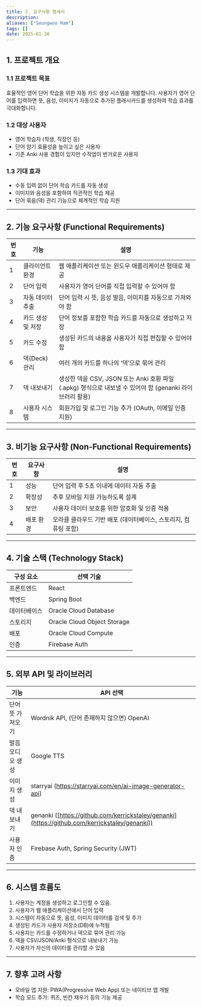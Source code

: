 ```yaml
---
title: 2. 요구사항 명세서
description: 
aliases: ["Seungwoo Ham"] 
tags: []
date: 2025-01-30
---
```

## 1. 프로젝트 개요

### 1.1 프로젝트 목표

효율적인 영어 단어 학습을 위한 자동 카드 생성 시스템을 개발합니다. 사용자가 영어 단어를 입력하면 뜻, 음성, 이미지가 자동으로 추가된 플래시카드를 생성하여 학습 효과를 극대화합니다.

### 1.2 대상 사용자

- 영어 학습자 (학생, 직장인 등)
- 단어 암기 효율성을 높이고 싶은 사용자
- 기존 Anki 사용 경험이 있지만 수작업이 번거로운 사용자

### 1.3 기대 효과

- 수동 입력 없이 단어 학습 카드를 자동 생성
- 이미지와 음성을 포함하여 직관적인 학습 제공
- 단어 묶음(덱) 관리 기능으로 체계적인 학습 지원

---

## 2. 기능 요구사항 (Functional Requirements)

| 번호  | 기능         | 설명                                                                        |
| --- | ---------- | ------------------------------------------------------------------------- |
| 1   | 클라이언트 환경   | 웹 애플리케이션 또는 윈도우 애플리케이션 형태로 제공                                             |
| 2   | 단어 입력      | 사용자가 영어 단어를 직접 입력할 수 있어야 함                                                |
| 3   | 자동 데이터 추출  | 단어 입력 시 뜻, 음성 발음, 이미지를 자동으로 가져와야 함                                        |
| 4   | 카드 생성 및 저장 | 단어 정보를 포함한 학습 카드를 자동으로 생성하고 저장                                            |
| 5   | 카드 수정      | 생성된 카드의 내용을 사용자가 직접 편집할 수 있어야 함                                           |
| 6   | 덱(Deck) 관리 | 여러 개의 카드를 하나의 ‘덱’으로 묶어 관리                                                 |
| 7   | 덱 내보내기     | 생성한 덱을 CSV, JSON 또는 Anki 호환 파일(.apkg) 형식으로 내보낼 수 있어야 함 (genanki 라이브러리 활용) |
| 8   | 사용자 시스템    | 회원가입 및 로그인 기능 추가 (OAuth, 이메일 인증 지원)                                       |

---

## 3. 비기능 요구사항 (Non-Functional Requirements)

| 번호  | 요구사항  | 설명                                    |
| --- | ----- | ------------------------------------- |
| 1   | 성능    | 단어 입력 후 5초 이내에 데이터 자동 추출              |
| 2   | 확장성   | 추후 모바일 지원 가능하도록 설계                    |
| 3   | 보안    | 사용자 데이터 보호를 위한 암호화 및 인증 적용            |
| 4   | 배포 환경 | 오라클 클라우드 기반 배포 (데이터베이스, 스토리지, 컴퓨팅 포함) |

---

## 4. 기술 스택 (Technology Stack)

| 구성 요소  | 선택 기술                       |
| ------ | --------------------------- |
| 프론트엔드  | React                       |
| 백엔드    | Spring Boot                 |
| 데이터베이스 | Oracle Cloud Database       |
| 스토리지   | Oracle Cloud Object Storage |
| 배포     | Oracle Cloud Compute        |
| 인증     | Firebase Auth               |

---

## 5. 외부 API 및 라이브러리

| 기능        | API 선택                                                                                         |
| --------- | ---------------------------------------------------------------------------------------------- |
| 단어 뜻 가져오기 | Wordnik API, (단어 존재하지 않으면) OpenAI                                                              |
| 발음 오디오 생성 | Google TTS                                                                                     |
| 이미지 생성    | starryai (https://starryai.com/en/ai-image-generator-api)                                      |
| 덱 내보내기    | genanki ([https://github.com/kerrickstaley/genanki](https://github.com/kerrickstaley/genanki)) |
| 사용자 인증    | Firebase Auth, Spring Security (JWT)                                                           |

---

## 6. 시스템 흐름도

1. 사용자는 계정을 생성하고 로그인할 수 있음.
1. 사용자가 웹 애플리케이션에서 단어 입력
2. 시스템이 자동으로 뜻, 음성, 이미지 데이터를 검색 및 추가
3. 생성된 카드가 사용자 저장소(DB)에 누적됨
4. 사용자는 카드를 수정하거나 덱으로 묶어 관리 가능
5. 덱을 CSV/JSON/Anki 형식으로 내보내기 가능
6. 사용자가 자신의 데이터를 관리할 수 있음

---

## 7. 향후 고려 사항

- 모바일 앱 지원: PWA(Progressive Web App) 또는 네이티브 앱 개발
- 학습 모드 추가: 퀴즈, 빈칸 채우기 등의 기능 제공